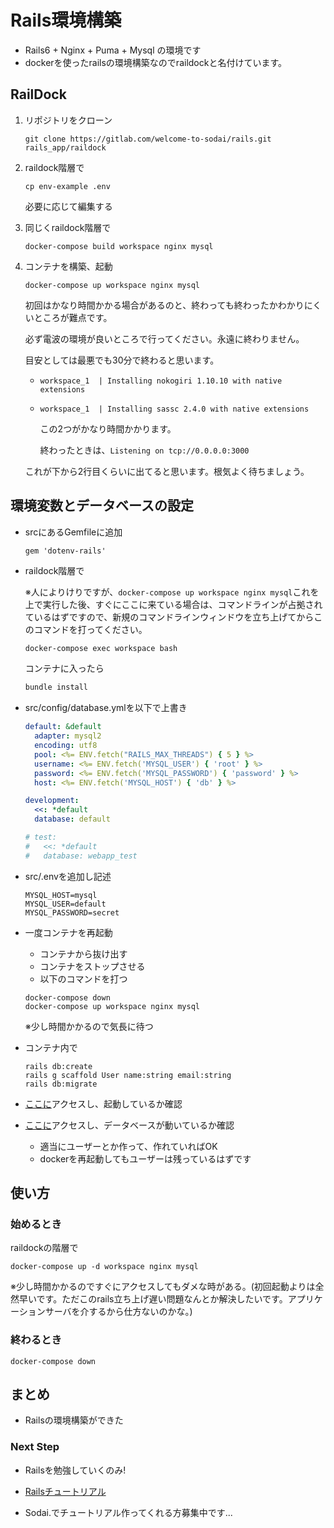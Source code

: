 # Rails環境構築

- Rails6 + Nginx + Puma + Mysql の環境です
- dockerを使ったrailsの環境構築なのでraildockと名付けています。



## RailDock

1. リポジトリをクローン
   
   ```
   git clone https://gitlab.com/welcome-to-sodai/rails.git rails_app/raildock
   ```
   
2. raildock階層で
   ```
   cp env-example .env
   ```
   必要に応じて編集する
   
3. 同じくraildock階層で

   ```
   docker-compose build workspace nginx mysql
   ```

4. コンテナを構築、起動

   ```
   docker-compose up workspace nginx mysql
   ```
   
      初回はかなり時間かかる場合があるのと、終わっても終わったかわかりにくいところが難点です。
   
      必ず電波の環境が良いところで行ってください。永遠に終わりません。
   
      目安としては最悪でも30分で終わると思います。
   
   - `workspace_1  | Installing nokogiri 1.10.10 with native extensions`
   
   - `workspace_1  | Installing sassc 2.4.0 with native extensions`
   
     
   
      この2つがかなり時間かかります。
   
      終わったときは、`Listening on tcp://0.0.0.0:3000`
   
   これが下から2行目くらいに出てると思います。根気よく待ちましょう。


## 環境変数とデータベースの設定

- srcにあるGemfileに追加

  ```Gemfile:Gemfile
  gem 'dotenv-rails'
  ```

- raildock階層で

  ※人によりけりですが、`docker-compose up workspace nginx mysql`これを上で実行した後、すぐにここに来ている場合は、コマンドラインが占拠されているはずですので、新規のコマンドラインウィンドウを立ち上げてからこのコマンドを打ってください。

  ```bash
  docker-compose exec workspace bash
  ```

  コンテナに入ったら

  ```bash
  bundle install
  ```

- src/config/database.ymlを以下で上書き

  ```yml:database.yml
  default: &default
    adapter: mysql2
    encoding: utf8
    pool: <%= ENV.fetch("RAILS_MAX_THREADS") { 5 } %>
    username: <%= ENV.fetch('MYSQL_USER') { 'root' } %>
    password: <%= ENV.fetch('MYSQL_PASSWORD') { 'password' } %>
    host: <%= ENV.fetch('MYSQL_HOST') { 'db' } %>
  
  development:
    <<: *default
    database: default
  
  # test:
  #   <<: *default
  #   database: webapp_test
  ```

- src/.envを追加し記述

  ```txt:.env
  MYSQL_HOST=mysql
  MYSQL_USER=default
  MYSQL_PASSWORD=secret
  ```

- 一度コンテナを再起動

  - コンテナから抜け出す
  - コンテナをストップさせる
  - 以下のコマンドを打つ

  ```
  docker-compose down
  docker-compose up workspace nginx mysql
  ```

  ※少し時間かかるので気長に待つ

- コンテナ内で

  ```
  rails db:create
  rails g scaffold User name:string email:string
  rails db:migrate
  ```

- [ここに](http:/localhost)アクセスし、起動しているか確認

- [ここに](http:/localhost/users)アクセスし、データベースが動いているか確認

  - 適当にユーザーとか作って、作れていればOK
  - dockerを再起動してもユーザーは残っているはずです

## 使い方

### 始めるとき 

raildockの階層で

```
docker-compose up -d workspace nginx mysql
```

※少し時間かかるのですぐにアクセスしてもダメな時がある。(初回起動よりは全然早いです。ただこのrails立ち上げ遅い問題なんとか解決したいです。アプリケーションサーバを介するから仕方ないのかな。)



### 終わるとき

```
docker-compose down
```



## まとめ

- Railsの環境構築ができた



### Next Step

- Railsを勉強していくのみ!

- [Railsチュートリアル](https://railstutorial.jp/chapters/beginning?version=5.1)

- Sodai.でチュートリアル作ってくれる方募集中です...

   

